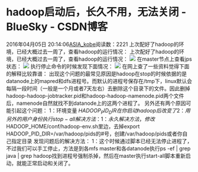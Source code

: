 # hadoop启动后，长久不用，无法关闭 - BlueSky - CSDN博客
2016年04月05日 20:14:06[ASIA_kobe](https://me.csdn.net/ASIA_kobe)阅读数：2221
上次配好了hadoop的环境，已经大概过去一周了，查看hadoop的运行情况：
上次配好了hadoop的环境，已经大概过去一周了，查看hadoop的运行情况：
![](http://attach.dataguru.cn/attachments/forum/201310/25/1739197thotbdhkmpllblo.jpg)
在master节点上查看jps状态：
![](http://attach.dataguru.cn/attachments/forum/201310/25/174145o9jglrwgnojf9gv9.jpg)
执行停止命令的时候发现下面情况：
![](http://attach.dataguru.cn/attachments/forum/201310/25/173919kmf3kf5m8fffkxm3.jpg)
在网上查了一些资料觉得下面的解释比较靠谱：
出现这个问题的最常见原因是hadoop在stop的时候依据的是datanode上的mapred和dfs进程号。而默认的进程号保存在/tmp下，linux默认会每隔一段时间（一般是一个月或者7天左右）去删除这个目录下的文件。因此删掉hadoop-hadoop-jobtracker.pid和hadoop-hadoop-namenode.pid两个文件后，namenode自然就找不到datanode上的这两个进程了。
另外还有两个原因可能引起这个问题：
1：环境变量 $HADOOP_PID_DIR 在你启动hadoop后改变了
2：用另外的用户身份执行stop-all
解决方法：
1：永久解决方法，修改$HADOOP_HOME/conf/hadoop-env.sh里边，去掉export HADOOP_PID_DIR=/var/hadoop/pids的#号，创建/var/hadoop/pids或者你自己指定目录
发现问题后的解决方法：
1：这个时候通过脚本已经无法停止进程了，不过我们可以手工停止，方法是到各mfs master和各datanode执行ps -ef | grep java | grep hadoop找到进程号强制杀掉，然后在master执行start-all脚本重新启动，就能正常启动和关闭了。
